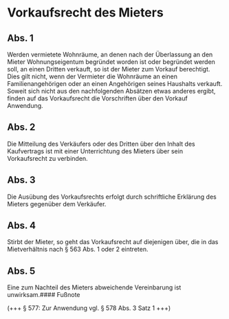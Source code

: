 # Vorkaufsrecht des Mieters



## Abs. 1

 Werden vermietete Wohnräume, an denen nach der Überlassung an den Mieter Wohnungseigentum begründet worden ist oder begründet werden soll, an einen Dritten verkauft, so ist der Mieter zum Vorkauf berechtigt. Dies gilt nicht, wenn der Vermieter die Wohnräume an einen Familienangehörigen oder an einen Angehörigen seines Haushalts verkauft. Soweit sich nicht aus den nachfolgenden Absätzen etwas anderes ergibt, finden auf das Vorkaufsrecht die Vorschriften über den Vorkauf Anwendung.

## Abs. 2

 Die Mitteilung des Verkäufers oder des Dritten über den Inhalt des Kaufvertrags ist mit einer Unterrichtung des Mieters über sein Vorkaufsrecht zu verbinden.

## Abs. 3

 Die Ausübung des Vorkaufsrechts erfolgt durch schriftliche Erklärung des Mieters gegenüber dem Verkäufer.

## Abs. 4

 Stirbt der Mieter, so geht das Vorkaufsrecht auf diejenigen über, die in das Mietverhältnis nach § 563 Abs. 1 oder 2 eintreten.

## Abs. 5

 Eine zum Nachteil des Mieters abweichende Vereinbarung ist unwirksam.#### Fußnote

(+++ § 577: Zur Anwendung vgl. § 578 Abs. 3 Satz 1 +++) 

